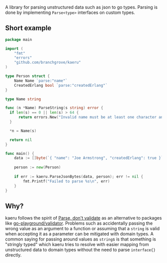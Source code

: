 A library for parsing unstructured data such as json to go types. Parsing is done by implementing `Parse<type>`
interfaces on custom types. 

## Short example

```go
package main

import (
	"fmt"
	"errors"
	"github.com/branchgrove/kaeru"
)

type Person struct {
	Name Name `parse:"name"`
	CreatedErlang bool `parse:"createdErlang"`
}

type Name string

func (n *Name) ParseString(s string) error {
  if len(s) == 0 || len(s) > 64 {
      return errors.New("Invalid name must be at least one character and at most 64 characters")
  }

  *n = Name(s)

  return nil
}

func main() {
	data := []byte(`{ "name": "Joe Armstrong", "createdErlang": true }`)
	
	person := new(Person)
	
	if err := kaeru.ParseJsonBytes(data, person); err != nil {
		fmt.Printf("Failed to parse %s\n", err)
	}
}
```

## Why?

kaeru follows the spirit of [Parse, don't validate] as an alternative to packages like [go-playground/validator].
Problems such as accidentally passing the wrong value as an argument to a function or assuming that a `string` is
valid when accepting it as a parameter can be mitigated with domain types. A common saying for passing around values
as `string`s is that something is "stringly typed" which kaeru tries to resolve with easier mapping from
unstructured data to domain types without the need to parse `interface{}` directly.

[go-playground/validator]: https://github.com/go-playground/validator
[Parse, don't validate]: https://lexi-lambda.github.io/blog/2019/11/05/parse-don-t-validate/
